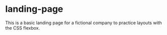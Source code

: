 # landing-page
This is a basic landing page for a fictional company to practice layouts with the CSS flexbox.